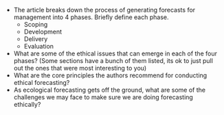 
* The article breaks down the process of generating forecasts for management into 4 phases. Briefly define each phase.
   * Scoping
   * Development
   * Delivery
   * Evaluation
* What are some of the ethical issues that can emerge in each of the four phases? (Some sections have a bunch of them listed, its ok to just pull out the ones that were most interesting to you)
* What are the core principles the authors recommend for conducting ethical forecasting?
* As ecological forecasting gets off the ground, what are some of the challenges we may face to make sure we are doing forecasting ethically?
